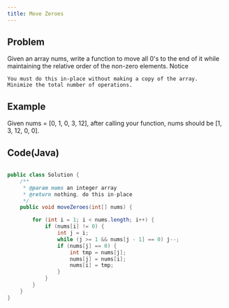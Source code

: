 ```yaml
---
title: Move Zeroes
---
```



Problem
-------



Given an array nums, write a function to move all 0's to the end of it while maintaining the relative order of the non-zero elements.
Notice

    You must do this in-place without making a copy of the array.
    Minimize the total number of operations.


Example
-------

Given nums = [0, 1, 0, 3, 12], after calling your function, nums should be [1, 3, 12, 0, 0].





Code(Java)
----------

```java

public class Solution {
    /**
     * @param nums an integer array
     * @return nothing, do this in-place
     */
    public void moveZeroes(int[] nums) {

        for (int i = 1; i < nums.length; i++) {
            if (nums[i] != 0) {
                int j = i;
                while (j >= 1 && nums[j - 1] == 0) j--;
                if (nums[j] == 0) {
                    int tmp = nums[j];
                    nums[j] = nums[i];
                    nums[i] = tmp;
                }
            }
        }
    }
}

```